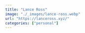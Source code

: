 ```yaml
---
title: "Lance Ross"
image: "./_images/lance-ross.webp"
url: "https://lanceross.xyz/"
categories: ["personal"]
---
```

